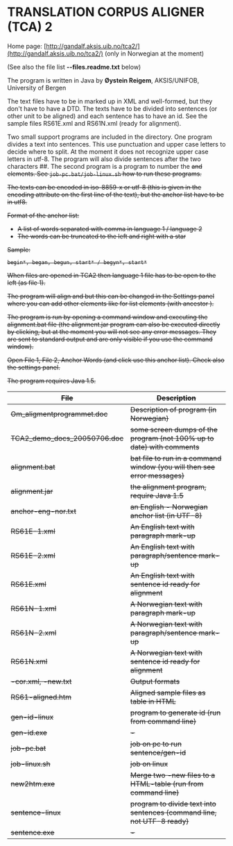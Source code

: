 # TRANSLATION CORPUS ALIGNER (TCA) 2


Home page: [http://gandalf.aksis.uib.no/tca2/](http://gandalf.aksis.uib.no/tca2/) (only in Norwegian at the moment)


(See also the file list **--files.readme.txt** below)


The program is written in Java by **Øystein Reigem**, AKSIS/UNIFOB, University of Bergen


The text files have to be in marked up in XML and well-formed, but they don't have to have a 
DTD. The texts have to be divided into sentences (or other unit to be aligned) and each 
sentence has to have an id. See the sample files RS61E.xml and RS61N.xml (ready for
alignment). 


Two small support programs are included in the directory. One program divides a text
into sentences. This use punctuation and upper case letters to decide where to split. At the
moment it does not recognize upper case letters in utf-8. The program will also divide sentences
after the two characters ##. The second program is a program to number the <s> and <head> elements.
See `job-pc.bat/job-linux.sh` how to run these programs.


The texts can be encoded in iso-8859-x or utf-8 (this is given in the encoding attribute
on the first line of the text), but the anchor list have to be in utf8.


Format of the anchor list:


* A list of words separated with comma in language 1 / language 2
* The words can be truncated to the left and right with a star


Sample: 


```
begin*, began, begun, start* / begyn*, start*
```


When files are opened in TCA2 then language 1 file has to be open to the left (as file 1).


The program will align <s> and <head> but this can be changed in the 
Settings panel where you can add other elements like <item> for list 
elements (with ancestor <list>).


The  program is run by opening a command window and executing the alignment.bat file
(the alignment.jar program can also be executed directly by clicking, but at the moment
you will not see any error messages. They are sent to standard output and are only
visible if you use the command window).


Open File 1, File 2, Anchor Words (and click use this anchor list). Check also the
settings panel.


The program requires Java 1.5.


|   File                        | Description
| --- | --- 
|  Om_aligmentprogrammet.doc    | Description of program (in Norwegian)
|  TCA2_demo_docs_20050706.doc  | some screen dumps of the program (not 100% up to date) with comments
|  alignment.bat                | bat file to run in a command window (you will then see error messages)
|  alignment.jar                | the alignment program, require Java 1.5
|  anchor-eng-nor.txt           | an English - Norwegian anchor list (in UTF-8)
|  RS61E-1.xml                  | An English text with paragraph mark-up
|  RS61E-2.xml                  | An English text with paragraph/sentence mark-up
|  RS61E.xml                    | An English text with sentence id ready for alignment
|  RS61N-1.xml                  | A Norwegian text with paragraph mark-up
|  RS61N-2.xml                  | A Norwegian text with paragraph/sentence mark-up
|  RS61N.xml                    | A Norwegian text with sentence id ready for alignment
|  -cor.xml, -new.txt         | Output formats
|  RS61-aligned.htm             | Aligned sample files as table in HTML
|  gen-id-linux                 | program to generate id (run from command line)
|  gen-id.exe				   | -
|  job-pc.bat                   | job on pc to run sentence/gen-id
|  job-linux.sh                 | job on linux
|  new2htm.exe                  | Merge two -new files to a HTML-table (run from command line)
|  sentence-linux               | program to divide text into sentences (command line, not UTF-8 ready)
|  sentence.exe				   | -
